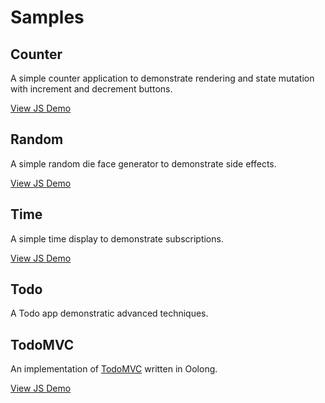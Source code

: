 # Samples

## Counter

A simple counter application to demonstrate rendering and state mutation with increment and decrement buttons.

[View JS Demo](https://oolong-kt.org/samples/counter/)

## Random

A simple random die face generator to demonstrate side effects.

[View JS Demo](https://oolong-kt.org/samples/random/)

## Time

A simple time display to demonstrate subscriptions.

[View JS Demo](https://oolong-kt.org/samples/time/)

## Todo

A Todo app demonstratic advanced techniques.

## TodoMVC

An implementation of [TodoMVC](http://todomvc.com/) written in Oolong.

[View JS Demo](https://oolong-kt.org/samples/todomvc/)
